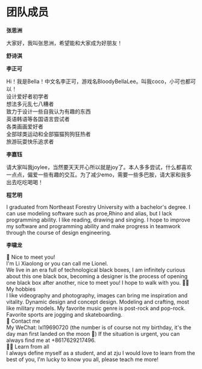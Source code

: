 # 团队成员

 **张思洲**

 大家好，我叫张思洲，希望能和大家成为好朋友！

 **舒诗淇**

 **李正可** 

 Hi！我是Bella！中文名李正可，游戏名BloodyBellaLee。叫我coco，小可也都可以！   
 设计爱好者初学者   
 想法多元乱七八糟者  
 致力于设计一些自我认为有趣的东西  
 英语韩语等各国语言尝试者  
 各类画画爱好者  
 全部球类运动和全部猫猫狗狗狂热者  
 旅游玩耍快乐追求者  

 **李嘉钰**

 请大家叫我joylee，当然要天天开心所以就是joy了。本人多多尝试，什么都喜欢一点点，偏爱一些有趣的交互。为了减少emo，需要一些多巴胺，请大家和我多出去吃吃喝喝！

 **程艺明**

 I graduated from Northeast Forestry University with a bachelor's degree. I can use modeling software such as proe,Rhino and alias, but I lack programming ability. I like reading, drawing and singing. I hope to improve my software and programming ability and make progress in teamwork through the course of design engineering.

 **李啸龙** 

 🧐 Nice to meet you!  
 I'm Li Xiaolong or you can call me Lionel.  
 We live in an era full of technological black boxes, I am infinitely curious about this one black box, becoming a designer is the process of opening one black box after another, nice to meet you! I hope to walk with you.
 🐱‍🚀 My hobbies  
 I like videography and photography, images can bring me inspiration and vitality.
 Dynamic design and concept design.
 Modeling and crafting, most like military models.
 My favorite music genre is post-rock and pop-rock.
 Favorite sports are jogging and skateboarding.  
 🙌 Contact me  
 My WeChat: lxl19690720 (the number is of course not my birthday, it's the day man first landed on the moon 🚀)
 If the situation is urgent, you can always find me at +8617629217496.  
 🤸‍♂️ Learn from all  
 I always define myself as a student, and at zju I would love to learn from the best of you,  I'm lucky to know you all, please teach me more!